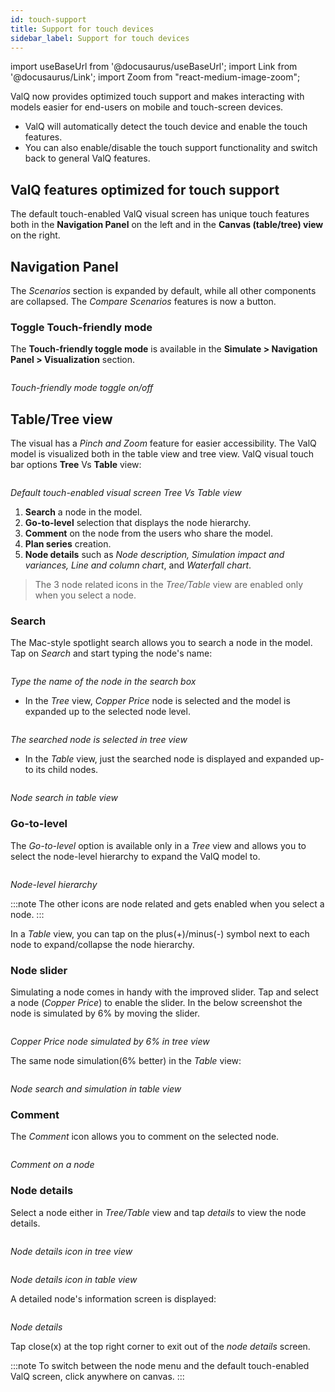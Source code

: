 ```yaml
---
id: touch-support
title: Support for touch devices
sidebar_label: Support for touch devices
---
```

import useBaseUrl from '@docusaurus/useBaseUrl';
import Link from '@docusaurus/Link';
import Zoom from "react-medium-image-zoom";

ValQ now provides optimized touch support and makes interacting with models easier for end-users on mobile and touch-screen devices.
* ValQ will automatically detect the touch device and enable the touch features.
* You can also enable/disable the touch support functionality and switch back to general ValQ features.

## ValQ features optimized for touch support

The default touch-enabled ValQ visual screen has unique touch features both in the **Navigation Panel** on the left and in the **Canvas (table/tree) view** on the right.

## **Navigation Panel**

The *Scenarios* section is expanded by default, while all other components are collapsed. The *Compare Scenarios* features is now a button.

### Toggle Touch-friendly mode

The **Touch-friendly toggle mode** is available in the **Simulate > Navigation Panel > Visualization** section.

<div style={{ textAlign: "center" }}>
  <Zoom>
    <img alt="" src={useBaseUrl("/doc-images/simulate_tab/touch-support/toggle-touch-support.png")} />
  </Zoom>
</div>

*Touch-friendly mode toggle on/off*

<!--
### Compare Scenarios
Tap *Compare Scenarios* to select and compare multiple scenarios.

<div style={{ textAlign: "center" }}>
  <Zoom>
    <img alt="Select the scenarios to compare" src={useBaseUrl("/doc-images/simulate_tab/touch-support/compare-scenarios.png")} />
  </Zoom>
</div>

*Select the scenarios to compare*

<div style={{ textAlign: "center" }}>
  <Zoom>
    <img alt="Scenarios comparison result" src={useBaseUrl("/doc-images/simulate_tab/touch-support/compare-scenarios-result.png")} />
  </Zoom>
</div>

*Scenarios comparison result*

A *Summary* of the comparison, the *KPIs*, and the *Key inputs* affecting the scenarios are displayed. Tap **Download to Excel** to get comparison result in an xml tabular format for better analysis.
-->
## Table/Tree view

The visual has a *Pinch and Zoom* feature for easier accessibility. The ValQ model is visualized both in the table view and tree view.
ValQ visual touch bar options **Tree** Vs **Table** view:

<div style={{ float: "center" }}>
  <Zoom>
    <img alt="" src={useBaseUrl("/doc-images/simulate_tab/touch-support/initial-visual-screen.png")}/>
  </Zoom>
</div>

*Default touch-enabled visual screen Tree Vs Table view*

1. **Search** a node in the model.
2. **Go-to-level** selection that displays the node hierarchy.
3. **Comment** on the node from the users who share the model.
4. **Plan series** creation.
5. **Node details** such as *Node description, Simulation impact and variances, Line and column chart*, and *Waterfall chart*.

> The 3 node related icons in the *Tree/Table* view are enabled only when you select a node.

### Search

The Mac-style spotlight search allows you to search a node in the model. Tap on *Search* and start typing the node's name:

<div style={{ textAlign: "center" }}>
  <Zoom>
    <img alt="" src={useBaseUrl("/doc-images/simulate_tab/touch-support/search-mac-spotlight.png")} />
  </Zoom>
</div>

*Type the name of the node in the search box*

* In the *Tree* view, *Copper Price* node is selected and the model is expanded up to the selected node level.

<div style={{ textAlign: "center" }}>
  <Zoom>
    <img alt="" src={useBaseUrl("/doc-images/simulate_tab/touch-support/node-selected.png")} />
  </Zoom>
</div>

*The searched node is selected in tree view*

* In the *Table* view, just the searched node is displayed and expanded up-to its child nodes.

<div style={{ textAlign: "center" }}>
  <Zoom>
    <img alt="" src={useBaseUrl("/doc-images/simulate_tab/touch-support/node-search-table-view.png")} />
  </Zoom>
</div>

*Node search in table view*

### Go-to-level

The *Go-to-level* option is available only in a *Tree* view and allows you to select the node-level hierarchy to expand the ValQ model to.

<div style={{ textAlign: "center" }}>
  <Zoom>
    <img alt="" src={useBaseUrl("/doc-images/simulate_tab/touch-support/node-go-to-level.png")} />
  </Zoom>
</div>

*Node-level hierarchy*

:::note
The other icons are node related and gets enabled when you select a node.
:::

In a *Table* view, you can tap on the plus(+)/minus(-) symbol next to each node to expand/collapse the node hierarchy.

### Node slider

Simulating a node comes in handy with the improved slider.
Tap and select a node (*Copper Price*) to enable the slider. In the below screenshot the node is simulated by 6% by moving the slider.

<div style={{ textAlign: "center" }}>
  <Zoom>
    <img alt="" src={useBaseUrl("/doc-images/simulate_tab/touch-support/node-slidebar.png")} />
  </Zoom>
</div>

*Copper Price node simulated by 6% in tree view*

The same node simulation(6% better) in the *Table* view:

<div style={{ textAlign: "center" }}>
  <Zoom>
    <img alt="" src={useBaseUrl("/doc-images/simulate_tab/touch-support/node-simulation-table-view.png")} />
  </Zoom>
</div>

*Node search and simulation in table view*

### Comment

The *Comment* icon allows you to comment on the selected node.

<div style={{ textAlign: "center" }}>
  <Zoom>
    <img alt="" src={useBaseUrl("/doc-images/simulate_tab/touch-support/node-comment-box.png")} />
  </Zoom>
</div>

*Comment on a node*

### Node details

Select a node either in *Tree/Table* view and tap *details* to view the node details.

<div style={{ textAlign: "center" }}>
  <Zoom>
    <img alt="" src={useBaseUrl("/doc-images/simulate_tab/touch-support/node-details-icon-tree.png")} />
  </Zoom>
</div>

*Node details icon in tree view*

<div style={{ textAlign: "center" }}>
  <Zoom>
    <img alt="" src={useBaseUrl("/doc-images/simulate_tab/touch-support/node-details-icon-table.png")} />
  </Zoom>
</div>

*Node details icon in table view*

A detailed node's information screen is displayed:

<div style={{ textAlign: "center" }}>
  <Zoom>
    <img alt="" src={useBaseUrl("/doc-images/simulate_tab/touch-support/node-details.png")} />
  </Zoom>
</div>

*Node details*

Tap close(x) at the top right corner to exit out of the *node details* screen.

:::note
To switch between the node menu and the default touch-enabled ValQ screen, click anywhere on canvas.
:::
